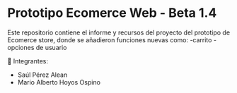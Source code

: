 # Prototipo Ecomerce Web - Beta 1.4

Este repositorio contiene el informe y recursos del proyecto del prototipo de Ecomerce store, donde se añadieron funciones nuevas como:
-carrito
-opciones de usuario

👥 Integrantes:
- Saúl Pérez Alean
- Mario Alberto Hoyos Ospino
